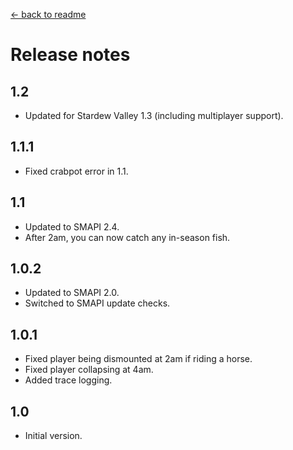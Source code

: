 [← back to readme](README.md)

# Release notes
## 1.2
* Updated for Stardew Valley 1.3 (including multiplayer support).

## 1.1.1
* Fixed crabpot error in 1.1.

## 1.1
* Updated to SMAPI 2.4.
* After 2am, you can now catch any in-season fish.

## 1.0.2
* Updated to SMAPI 2.0.
* Switched to SMAPI update checks.

## 1.0.1
* Fixed player being dismounted at 2am if riding a horse.
* Fixed player collapsing at 4am.
* Added trace logging.

## 1.0
* Initial version.
